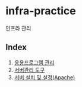 # infra-practice
인프라 관리

## Index
 1. [응용프로그램 관리](https://github.com/ZHANITEST/infra-practice/blob/master/%EC%9D%91%EC%9A%A9%ED%94%84%EB%A1%9C%EA%B7%B8%EB%9E%A8%EA%B4%80%EB%A6%AC.md)
  1. [서버관리 도구](http://github.com/ZHANITEST/infra-practice/blob/master/%EC%84%9C%EB%B2%84%EA%B4%80%EB%A6%AC%EB%8F%84%EA%B5%AC.md)
  1. [서버 설치 및 설정(Apache)](https://github.com/ZHANITEST/infra-practice/blob/master/%EC%84%9C%EB%B2%84%20%EC%84%A4%EC%B9%98%20%EB%B0%8F%20%EC%84%A4%EC%A0%95(apache).md)
